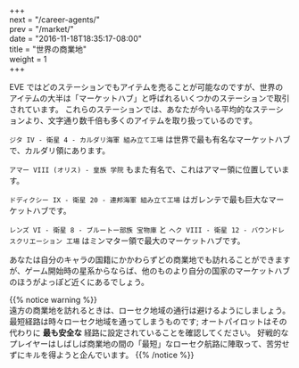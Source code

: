 +++  
next = "/career-agents/"  
prev = "/market/"  
date = "2016-11-18T18:35:17-08:00"  
title = "世界の商業地"  
weight = 1  
+++

EVE ではどのステーションでもアイテムを売ることが可能なのですが、世界のアイテムの大半は「マーケットハブ」と呼ばれるいくつかのステーションで取引されています。 これらのステーションでは、あなたが今いる平均的なステーションより、文字通り数千倍も多くのアイテムを取り扱っているのです。

`ジタ IV - 衛星 4 - カルダリ海軍 組み立て工場` は世界で最も有名なマーケットハブで、カルダリ領にあります。

`アマー VIII (オリス) - 皇族 学院` もまた有名で、これはアマー領に位置しています。

`ドディクシー IX - 衛星 20 - 連邦海軍 組み立て工場` はガレンテで最も巨大なマーケットハブです。

`レンズ VI - 衛星 8 - ブルートー部族 宝物庫` と `ヘク VIII - 衛星 12 - バウンドレスクリエーション 工場` はミンマター領で最大のマーケットハブです。

あなたは自分のキャラの国籍にかかわらずどの商業地でも訪れることができますが、ゲーム開始時の星系からならば、他のものより自分の国家のマーケットハブのほうがよっぽど近くにあるでしょう。

{{% notice warning %}}  
遠方の商業地を訪れるときは、ローセク地域の通行は避けるようにしましょう。 最短経路は時々ローセク地域を通ってしまうものです; オートパイロットはその代わりに **最も安全な** 経路に設定されていることを確認してください。 好戦的なプレイヤーはしばしば商業地の間の「最短」なローセク航路に陣取って、苦労せずにキルを得ようと企んでいます。 {{% /notice %}}